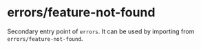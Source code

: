 # errors/feature-not-found

Secondary entry point of `errors`. It can be used by importing from `errors/feature-not-found`.
